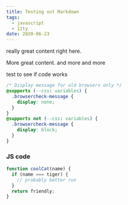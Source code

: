```yaml
---
title: Testing out Markdown
tags:
  - javascript
  - 11ty
date: 2020-06-23
---
```


really great content right here.

More great content. and more and more

test to see if code works

```css
/* Display message for old browsers only */
@supports (--css: variables) {
  .browsercheck-message {
    display: none;
  }
}
@supports not (--css: variables) {
  .browsercheck-message {
    display: block;
  }
}
```

### JS code

```js
function coolCat(name) {
  if (name === tiger) {
    // probably better run
  }
  return friendly;
}
```
